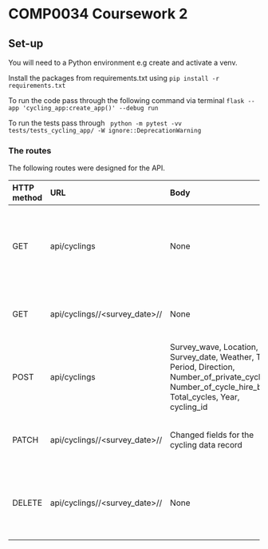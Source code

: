 # COMP0034 Coursework 2

## Set-up

You will need to a Python environment e.g create and activate a venv.

Install the packages from requirements.txt using `pip install -r requirements.txt`

To run the code pass through the following command via terminal `flask --app 'cycling_app:create_app()' --debug run`

To run the tests pass through ` python -m pytest -vv tests/tests_cycling_app/ -W ignore::DeprecationWarning`

### The routes

The following routes were designed for the API.

| HTTP method | URL | Body | Response | Where the data is |
|:---- |:---- |:---- |:---- | :---- |
| GET | api/cyclings | None | Returns a list of all cycling data and their details in JSON format | `prepared_central_london_(area).csv` |
| GET | api/cyclings/<location>/<survey_date>/<time>/<direction> | None | Returns the region name and notes for a given code | `prepared_central_london_(area).csv` |
| POST | api/cyclings | Survey_wave, Location, Survey_date, Weather, Time, Period, Direction, Number_of_private_cycles, Number_of_cycle_hire_bikes, Total_cycles, Year, cycling_id| Return all the details of the updated cycling data record|`prepared_central_london_(area).csv` | `prepared_central_london_(area).csv` |
| PATCH | api/cyclings/<location>/<survey_date>/<time>/<direction> | Changed fields for the cycling data record | Status code 201 if new NOC code was saved. | `prepared_central_london_(area).csv` |
| DELETE | api/cyclings/<location>/<survey_date>/<time>/<direction> | None | Removes an NOC code and if successful returns  202 (Accepted) | `prepared_central_london_(area).csv` |

